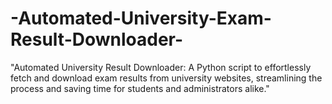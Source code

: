 # -Automated-University-Exam-Result-Downloader-
"Automated University Result Downloader: A Python script to effortlessly fetch and download exam results from university websites, streamlining the process and saving time for students and administrators alike."
